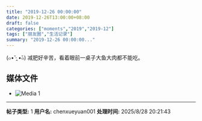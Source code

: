 ```yaml
---
title: "2019-12-26 00:00:00"
date: 2019-12-26T13:00:00+08:00
draft: false
categories: ["moments","2019","2019-12"]
tags: ["朋友圈","生活记录"]
summary: "2019-12-26 00:00:00..."
---
```


(๐•̆ ·̭ •̆๐) 减肥好辛苦，看着眼前一桌子大鱼大肉都不能吃。

## 媒体文件

- ![Media 1](/Moments/photos/2019-12-26/201912260000000.jpg)

---

**帖子类型:** 1
**用户名:** chenxueyuan001
**处理时间:** 2025/8/28 20:21:43